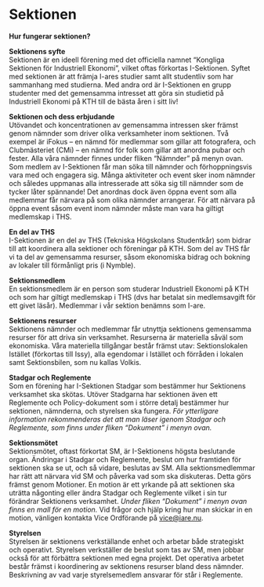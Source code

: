 # Sektionen

__Hur fungerar sektionen?__

__Sektionens syfte__      
Sektionen är en ideell förening med det officiella namnet “Kongliga Sektionen för Industriell Ekonomi”, vilket oftas förkortas I-Sektionen. Syftet med sektionen är att främja I-ares studier samt allt studentliv som har sammanhang med studierna. Med andra ord är I-Sektionen en grupp studenter med det gemensamma intresset att göra sin studietid på Industriell Ekonomi på KTH till de bästa åren i sitt liv!


__Sektionen och dess erbjudande__   
Utövandet och koncentrationen av gemensamma intressen sker främst genom nämnder som driver olika verksamheter inom sektionen. Två exempel är iFokus – en nämnd för medlemmar som gillar att fotografera, och Clubmästeriet (CMi) – en nämnd för folk som gillar att anordna pubar och fester. Alla våra nämnder finnes under fliken “Nämnder” på menyn ovan. Som medlem av I-Sektionen får man söka till nämnder och förhoppningsvis vara med och engagera sig. Många aktiviteter och event sker inom nämnder och således uppmanas alla intresserade att söka sig till nämnder som de tycker låter spännande! Det anordnas dock även öppna event som alla medlemmar får närvara på som olika nämnder arrangerar. För att närvara på öppna event såsom event inom nämnder måste man vara ha giltigt medlemskap i THS.


__En del av THS__   
I-Sektionen är en del av THS (Tekniska Högskolans Studentkår) som bidrar till att koordinera alla sektioner och föreningar på KTH. Som del av THS får vi ta del av gemensamma resurser, såsom ekonomiska bidrag och bokning av lokaler till förmånligt pris (i Nymble).


__Sektionsmedlem__  
En sektionsmedlem är en person som studerar Industriell Ekonomi på KTH och som har giltigt medlemskap i THS (dvs har betalat sin medlemsavgift för ett givet läsår). Medlemmar i vår sektion benämns som I-are.


__Sektionens resurser__     
Sektionens nämnder och medlemmar får utnyttja sektionens gemensamma resurser för att driva sin verksamhet. Resurserna är materiella såväl som ekonomiska. Våra materiella tillgångar består främst utav: Sektionslokalen Istället (förkortas till Issy), alla egendomar i Istället och förråden i lokalen samt Sektionsbilen, som nu kallas Volkis.


__Stadgar och Reglemente__  
Som en förening har I-Sektionen Stadgar som bestämmer hur Sektionens verksamhet ska skötas. Utöver Stadgarna har sektionen även ett Reglemente och Policy-dokument som i större detalj bestämmer hur sektionen, nämnderna, och styrelsen ska fungera. *För ytterligare information rekommenderas det att man läser igenom Stadgar och Reglemente, som finns under fliken “Dokument” i menyn ovan.*


__Sektionsmötet__   
Sektionsmötet, oftast förkortat SM, är I-Sektionens högsta beslutande organ. Ändringar i Stadgar och Reglemente, beslut om hur framtiden för sektionen ska se ut, och så vidare, beslutas av SM. Alla sektionsmedlemmar har rätt att närvara vid SM och påverka vad som ska diskuteras. Detta görs främst genom Motioner. En motion är ett yrkande på att sektionen ska uträtta någonting eller ändra Stadgar och Reglemente vilket i sin tur förändrar Sektionens verksamhet. *Under fliken “Dokument” i menyn ovan finns en mall för en motion.* Vid frågor och hjälp kring hur man skickar in en motion, vänligen kontakta Vice Ordförande på vice@iare.nu.

__Styrelsen__   
Styrelsen är sektionens verkställande enhet och arbetar både strategiskt och operativt. Styrelsen verkställer de beslut som tas av SM, men jobbar också för att förbättra sektionen med egna projekt. Det operativa arbetet består främst i koordinering av sektionens resurser bland dess nämnder. Beskrivning av vad varje styrelsemedlem ansvarar för står i Reglemente.     
